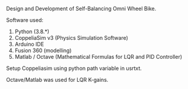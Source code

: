 Design and Development of Self-Balancing Omni Wheel Bike.

Software used:
1. Python (3.8.*)
2. CoppeliaSim v3 (Physics Simulation Software)
3. Arduino IDE
4. Fusion 360 (modelling)
5. Matlab / Octave (Mathematical Formulas for LQR and PID Controller)

Setup Coppeliasim using python path variable in usrtxt.

Octave/Matlab was used for LQR K-gains.

